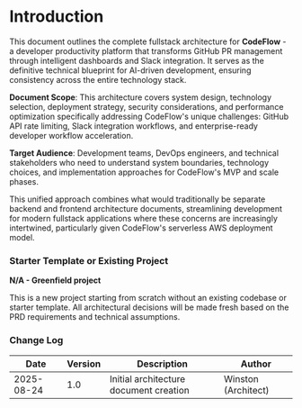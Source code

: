 # Introduction

This document outlines the complete fullstack architecture for **CodeFlow** - a developer productivity platform that transforms GitHub PR management through intelligent dashboards and Slack integration. It serves as the definitive technical blueprint for AI-driven development, ensuring consistency across the entire technology stack.

**Document Scope**: This architecture covers system design, technology selection, deployment strategy, security considerations, and performance optimization specifically addressing CodeFlow's unique challenges: GitHub API rate limiting, Slack integration workflows, and enterprise-ready developer workflow acceleration.

**Target Audience**: Development teams, DevOps engineers, and technical stakeholders who need to understand system boundaries, technology choices, and implementation approaches for CodeFlow's MVP and scale phases.

This unified approach combines what would traditionally be separate backend and frontend architecture documents, streamlining development for modern fullstack applications where these concerns are increasingly intertwined, particularly given CodeFlow's serverless AWS deployment model.

### Starter Template or Existing Project

**N/A - Greenfield project**

This is a new project starting from scratch without an existing codebase or starter template. All architectural decisions will be made fresh based on the PRD requirements and technical assumptions.

### Change Log

| Date | Version | Description | Author |
|------|---------|-------------|--------|
| 2025-08-24 | 1.0 | Initial architecture document creation | Winston (Architect) |
